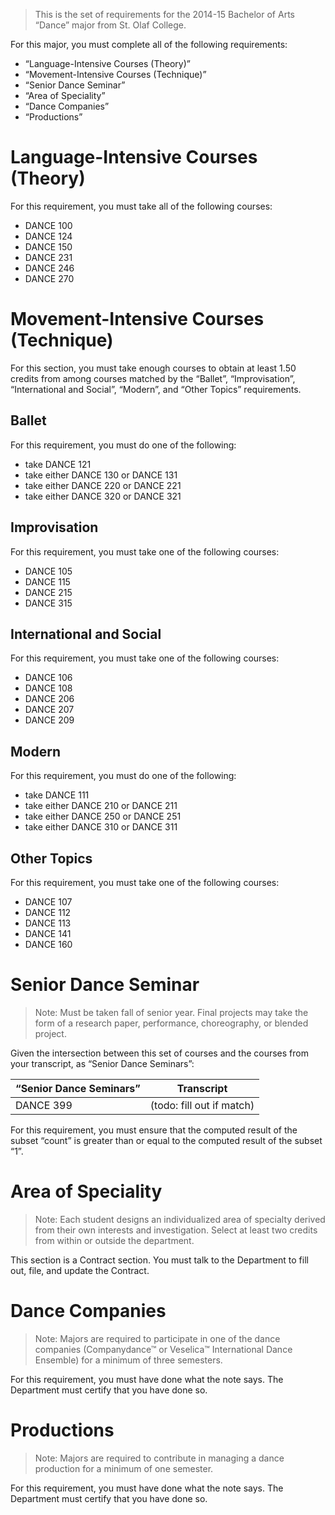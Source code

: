 > This is the set of requirements for the 2014-15 Bachelor of Arts “Dance” major
> from St. Olaf College.

For this major, you must complete all of the following requirements:

- “Language-Intensive Courses (Theory)”
- “Movement-Intensive Courses (Technique)”
- “Senior Dance Seminar”
- “Area of Speciality”
- “Dance Companies”
- “Productions”

# Language-Intensive Courses (Theory)
For this requirement, you must take all of the following courses:

- DANCE 100
- DANCE 124
- DANCE 150
- DANCE 231
- DANCE 246
- DANCE 270


# Movement-Intensive Courses (Technique)
For this section, you must take enough courses to obtain at least 1.50 credits from among courses matched by the “Ballet”, “Improvisation”, “International and Social”, “Modern”, and “Other Topics” requirements.

## Ballet
For this requirement, you must do one of the following:

- take DANCE 121
- take either DANCE 130 or DANCE 131
- take either DANCE 220 or DANCE 221
- take either DANCE 320 or DANCE 321

## Improvisation
For this requirement, you must take one of the following courses:

- DANCE 105
- DANCE 115
- DANCE 215
- DANCE 315

## International and Social
For this requirement, you must take one of the following courses:

- DANCE 106
- DANCE 108
- DANCE 206
- DANCE 207
- DANCE 209

## Modern
For this requirement, you must do one of the following:

- take DANCE 111
- take either DANCE 210 or DANCE 211
- take either DANCE 250 or DANCE 251
- take either DANCE 310 or DANCE 311

## Other Topics
For this requirement, you must take one of the following courses:

- DANCE 107
- DANCE 112
- DANCE 113
- DANCE 141
- DANCE 160


# Senior Dance Seminar
> Note: Must be taken fall of senior year. Final projects may take the form of a
> research paper, performance, choreography, or blended project.

Given the intersection between this set of courses and the courses from your transcript, as “Senior Dance Seminars”:

| “Senior Dance Seminars” | Transcript |
| ----------------------- | ---------- |
| DANCE 399 | (todo: fill out if match) |

For this requirement, you must ensure that the computed result of the subset “count” is greater than or equal to the computed result of the subset “1”.


# Area of Speciality
> Note: Each student designs an individualized area of specialty derived from
> their own interests and investigation. Select at least two credits from within
> or outside the department.

This section is a Contract section. You must talk to the Department to fill out,
file, and update the Contract.

# Dance Companies
> Note: Majors are required to participate in one of the dance companies
> (Companydance™ or Veselica™ International Dance Ensemble) for a minimum of
> three semesters.

For this requirement, you must have done what the note says. The Department must
certify that you have done so.

# Productions
> Note: Majors are required to contribute in managing a dance production for a
> minimum of one semester.

For this requirement, you must have done what the note says. The Department must
certify that you have done so.

